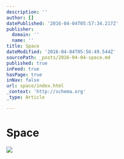 ```yaml
---
description: ''
author: []
datePublished: '2016-04-04T05:57:34.217Z'
publisher:
  domain: ''
  name: ''
title: Space
dateModified: '2016-04-04T05:56:49.544Z'
sourcePath: _posts/2016-04-04-space.md
published: true
inFeed: true
hasPage: true
inNav: false
url: space/index.html
_context: 'http://schema.org'
_type: Article

---
```

# Space
![](https://the-grid-user-content.s3-us-west-2.amazonaws.com/193b9ff9-968f-49c1-85d8-26e0b9633a3a.png)